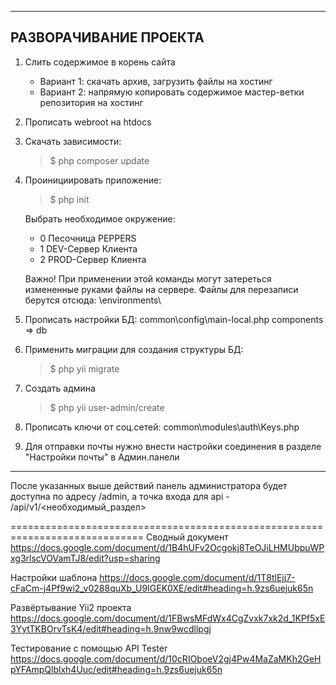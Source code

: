 -------------------
РАЗВОРАЧИВАНИЕ ПРОЕКТА
-------------------
1.	Слить содержимое в корень сайта
    - Вариант 1: скачать архив, загрузить файлы на хостинг
    - Вариант 2: напрямую копировать содержимое мастер-ветки репозитория на хостинг 

2.  Прописать webroot на htdocs

3.	Скачать зависимости:

    >$ php composer update

4. Проинициировать приложение:

    >$ php init
    
	Выбрать необходимое окружение:
	- 0 Песочница PEPPERS
	- 1 DEV-Сервер Клиента
	- 2 PROD-Сервер Клиента
	
	Важно! При применении этой команды могут затереться измененные руками файлы на сервере. Файлы для перезаписи берутся отсюда: \environments\

5.	Прописать настройки БД:
	common\config\main-local.php
		components => db

6. 	Применить миграции для создания структуры БД:
	>$ php yii migrate

7.	Создать админа 
    >$ php yii user-admin/create

8. Прописать ключи от соц.сетей:
    common\modules\auth\Keys.php

9. Для отправки почты нужно внести настройки соединения в разделе "Настройки почты" в Админ.панели

-------------------
После указанных выше действий панель администратора будет доступна по адресу <site>/admin, а точка входа для api - <site>/api/v1/<необходимый_раздел>




=============================================================================
Сводный документ
https://docs.google.com/document/d/1B4hUFv2Ocgokj8TeOJiLHMUbpuWPxg3rlscVOVamTJ8/edit?usp=sharing

Настройки шаблона
https://docs.google.com/document/d/1T8tlEjj7-cFaCm-j4Pf9wi2_v0288quXb_U9IGEK0XE/edit#heading=h.9zs6uejuk65n

Развёртывание Yii2 проекта
https://docs.google.com/document/d/1FBwsMFdWx4CgZvxk7xk2d_1KPf5xE3YytTKBOrvTsK4/edit#heading=h.9nw9wcdllpgj

Тестирование с помощью API Tester
https://docs.google.com/document/d/10cRIOboeV2gj4Pw4MaZaMKh2GeHpYFAmpQlblxh4Uuc/edit#heading=h.9zs6uejuk65n
